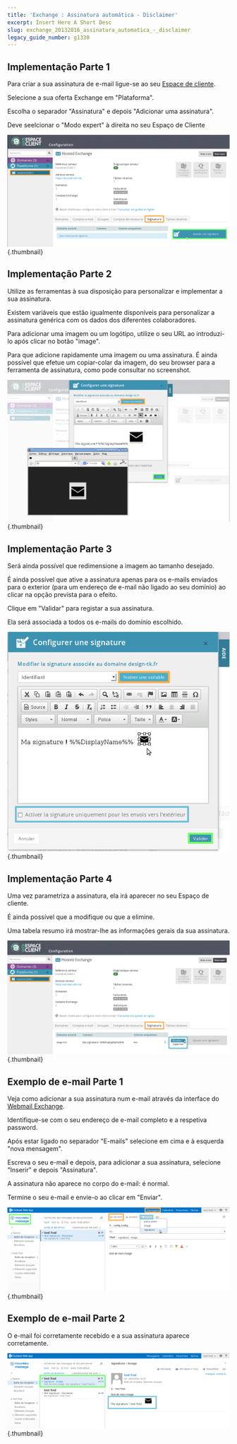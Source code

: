 ```yaml
---
title: 'Exchange : Assinatura automática - Disclaimer'
excerpt: Insert Here A Short Desc
slug: exchange_20132016_assinatura_automatica_-_disclaimer
legacy_guide_number: g1330
---
```



## Implementação Parte 1
Para criar a sua assinatura de e-mail ligue-se ao seu [Espace de cliente](https://www.ovh.com/manager/web/login.html).

Selecione a sua oferta Exchange em "Plataforma".

Escolha o separador "Assinatura" e depois "Adicionar uma assinatura".

Deve seelcionar o "Modo expert" à direita no seu Espaço de Cliente

![](images/img_1364.jpg){.thumbnail}


## Implementação Parte 2
Utilize as ferramentas à sua disposição para personalizar e implementar a sua assinatura.

Existem variáveis que estão igualmente disponíveis para personalizar a assinatura genérica com os dados dos diferentes colaboradores.

Para adicionar uma imagem ou um logótipo, utilize o seu URL ao introduzi-lo após clicar no botão "image".

Para que adicione rapidamente uma imagem ou uma assinatura. É ainda possível que efetue um copiar-colar da imagem, do seu browser para a ferramenta de assinatura, como pode consultar no screenshot.

![](images/img_1365.jpg){.thumbnail}


## Implementação Parte 3
Será ainda possível que redimensione a imagem ao tamanho desejado.

É ainda possível que ative a assinatura apenas para os e-mails enviados para o exterior (para um endereço de e-mail não ligado ao seu domínio) ao clicar na opção prevista para o efeito.

Clique em "Validar" para registar a sua assinatura.

Ela será associada a todos os e-mails do domínio escolhido.

![](images/img_1368.jpg){.thumbnail}


## Implementação Parte 4
Uma vez parametriza a assinatura, ela irá aparecer no seu Espaço de cliente.

É ainda possível que a modifique ou que a elimine.

Uma tabela resumo irá mostrar-lhe as informações gerais da sua assinatura.

![](images/img_1370.jpg){.thumbnail}


## Exemplo de e-mail Parte 1
Veja como adicionar a sua assinatura num e-mail através da interface do [Webmail Exchange](https://mail.ovh.net/).

Identifique-se com o seu endereço de e-mail completo e a respetiva password.

Após estar ligado no separador "E-mails" selecione em cima e à esquerda "nova mensagem".

Escreva o seu e-mail e depois, para adicionar a sua assinatura, selecione "Inserir" e depois "Assinatura".

A assinatura não aparece no corpo do e-mail: é normal.

Termine o seu e-mail e envie-o ao clicar em "Enviar".

![](images/img_1371.jpg){.thumbnail}


## Exemplo de e-mail Parte 2
O e-mail foi corretamente recebido e a sua assinatura aparece corretamente.

![](images/img_1372.jpg){.thumbnail}

